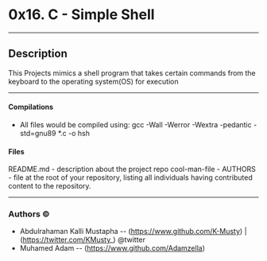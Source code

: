# 0x16. C - Simple Shell

------------------------
## Description

This Projects mimics a shell program that takes certain commands from the keyboard to the operating system(OS) for execution

------------------------
#### Compilations

- All files would be compiled using: gcc -Wall -Werror -Wextra -pedantic -std=gnu89 *.c -o hsh

#### Files
README.md - description about the project repo
cool-man-file - 
AUTHORS - file at the root of your repository, listing all individuals having contributed content to the repository.

-----------------------
### Authors &copy;

- Abdulrahaman Kalli Mustapha -- (https://www.github.com/K-Musty) | (https://twitter.com/KMusty_) @twitter
- Muhamed Adam -- (https://www.github.com/Adamzella) 
